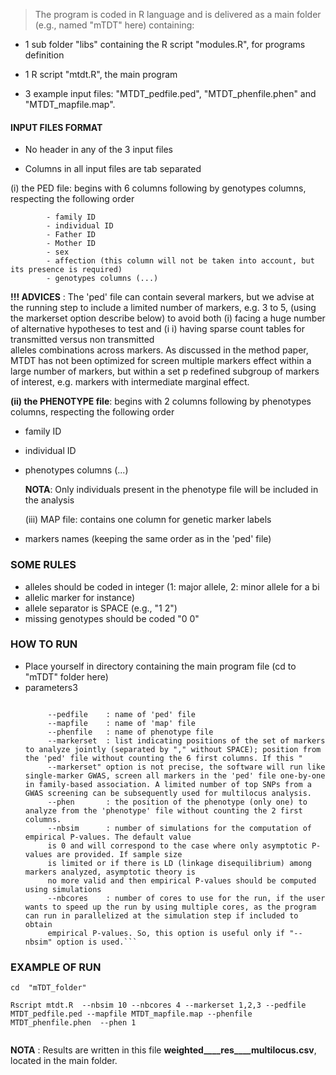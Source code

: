  
> The program is coded in R language and is delivered as a main folder (e.g., named "mTDT" here) containing:
 
 
 
* 1 sub folder "libs" containing the R script "modules.R", for programs definition
 
 
* 1 R script "mtdt.R", the main program
 
 
* 3 example input files: "MTDT_pedfile.ped", "MTDT_phenfile.phen" and "MTDT_mapfile.map".
 
 
####  INPUT FILES FORMAT
 
 
* No header in any of the 3 input files
 
* Columns in all input files are tab separated
 
 
 
(i) the PED file: begins with 6 columns following 
by genotypes columns, respecting the following order
 
			- family ID  
			- individual ID
			- Father ID
			- Mother ID
			- sex
			- affection (this column will not be taken into account, but its presence is required)
			- genotypes columns (...)
 
 
 
 
__!!! ADVICES__ :
	The 'ped' file can contain several markers, but we advise at the running step to include a 
	limited number of markers, e.g. 3 to 5, (using the markerset option describe below) to avoid both (i) 		facing a huge number of alternative hypotheses to test and (i
	i) having sparse count tables for transmitted versus non transmitted 	
	alleles combinations across markers. As discussed in the method paper, MTDT has not been optimized for 		screen 
	multiple markers effect within a large number of markers, but within a set p
	redefined subgroup of markers of interest, 
	e.g. markers with intermediate marginal effect.
 
 
 
**(ii) the PHENOTYPE file**: begins with 2 columns following by phenotypes columns, respecting the following order
 
 
 
- family ID
 
- individual ID
 
 
 
- phenotypes columns (...)
 
 
 	__NOTA__: Only individuals present in the phenotype file will be included in the analysis
 
 	(iii) MAP file: contains one column for genetic marker labels
 
 
 
- markers names (keeping the same order as in the 'ped' file)
 
 
### SOME RULES
 
 
 
- alleles should be coded in integer (1: major allele, 2: minor allele for a bi
- allelic marker for instance)
- allele separator is SPACE (e.g., "1 2")  
- missing genotypes should be coded "0 0"
 
 
### HOW TO RUN
  
 * Place yourself in directory containing the main program file (cd to "mTDT" folder here)
 * parameters3
 	```
 	
 	 	 --pedfile    : name of 'ped' file
 	 	 --mapfile    : name of 'map' file
 	 	 --phenfile   : name of phenotype file
 	 	 --markerset  : list indicating positions of the set of markers to analyze jointly (separated by "," without SPACE); position from the 'ped' file without counting the 6 first columns. If this "
	     --markerset" option is not precise, the software will run like single-marker GWAS, screen all markers in the 'ped' file one-by-one in family-based association. A limited number of top SNPs from a GWAS screening can be subsequently used for multilocus analysis.
		 --phen       : the position of the phenotype (only one) to analyze from the 'phenotype' file without counting the 2 first columns.
		 --nbsim      : number of simulations for the computation of empirical P-values. The default value
		 is 0 and will correspond to the case where only asymptotic P-values are provided. If sample size
		 is limited or if there is LD (linkage disequilibrium) among markers analyzed, asymptotic theory is
		 no more valid and then empirical P-values should be computed using simulations
		 --nbcores    : number of cores to use for the run, if the user wants to speed up the run by using multiple cores, as the program can run in parallelized at the simulation step if included to obtain
		 empirical P-values. So, this option is useful only if "--nbsim" option is used.```

### EXAMPLE OF RUN
 

```
cd  "mTDT_folder"

Rscript mtdt.R  --nbsim 10 --nbcores 4 --markerset 1,2,3 --pedfile MTDT_pedfile.ped --mapfile MTDT_mapfile.map --phenfile MTDT_phenfile.phen  --phen 1
 
``` 
 
__NOTA__ : Results are written in this file **weighted____res____multilocus.csv**, located in the main folder.
 
 
